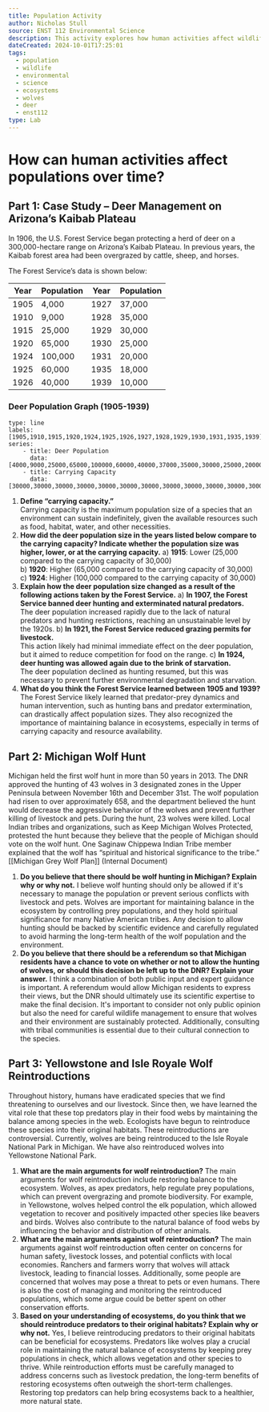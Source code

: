 ```yaml
---
title: Population Activity
author: Nicholas Stull
source: ENST 112 Environmental Science
description: This activity explores how human activities affect wildlife populations over time, focusing on deer management on Arizona’s Kaibab Plateau, the Michigan wolf hunt, and wolf reintroductions.
dateCreated: 2024-10-01T17:25:01
tags:
  - population
  - wildlife
  - environmental
  - science
  - ecosystems
  - wolves
  - deer
  - enst112
type: Lab
---
```

# How can human activities affect populations over time?
## Part 1: Case Study – Deer Management on Arizona’s Kaibab Plateau
In 1906, the U.S. Forest Service began protecting a herd of deer on a 300,000-hectare range on Arizona’s Kaibab Plateau. In previous years, the Kaibab forest area had been overgrazed by cattle, sheep, and horses. 

The Forest Service’s data is shown below:

| Year | Population | Year | Population |
|------|------------|------|------------|
| 1905 | 4,000      | 1927 | 37,000     |
| 1910 | 9,000      | 1928 | 35,000     |
| 1915 | 25,000     | 1929 | 30,000     |
| 1920 | 65,000     | 1930 | 25,000     |
| 1924 | 100,000    | 1931 | 20,000     |
| 1925 | 60,000     | 1935 | 18,000     |
| 1926 | 40,000     | 1939 | 10,000     |
### Deer Population Graph (1905-1939)
```chart
type: line
labels: [1905,1910,1915,1920,1924,1925,1926,1927,1928,1929,1930,1931,1935,1939]
series:
    - title: Deer Population
      data: [4000,9000,25000,65000,100000,60000,40000,37000,35000,30000,25000,20000,18000,10000]
    - title: Carrying Capacity
      data: [30000,30000,30000,30000,30000,30000,30000,30000,30000,30000,30000,30000,30000,30000]

```

1. **Define “carrying capacity.”**  
   Carrying capacity is the maximum population size of a species that an environment can sustain indefinitely, given the available resources such as food, habitat, water, and other necessities.
2. **How did the deer population size in the years listed below compare to the carrying capacity? Indicate whether the population size was higher, lower, or at the carrying capacity.**
   a) **1915**: Lower (25,000 compared to the carrying capacity of 30,000)  
   b) **1920**: Higher (65,000 compared to the carrying capacity of 30,000)  
   c) **1924**: Higher (100,000 compared to the carrying capacity of 30,000)
3. **Explain how the deer population size changed as a result of the following actions taken by the Forest Service.**
   a) **In 1907, the Forest Service banned deer hunting and exterminated natural predators.**  
   The deer population increased rapidly due to the lack of natural predators and hunting restrictions, reaching an unsustainable level by the 1920s.
   b) **In 1921, the Forest Service reduced grazing permits for livestock.**  
   This action likely had minimal immediate effect on the deer population, but it aimed to reduce competition for food on the range.
   c) **In 1924, deer hunting was allowed again due to the brink of starvation.**  
   The deer population declined as hunting resumed, but this was necessary to prevent further environmental degradation and starvation.
4. **What do you think the Forest Service learned between 1905 and 1939?**  
   The Forest Service likely learned that predator-prey dynamics and human intervention, such as hunting bans and predator extermination, can drastically affect population sizes. They also recognized the importance of maintaining balance in ecosystems, especially in terms of carrying capacity and resource availability.
## Part 2: Michigan Wolf Hunt
Michigan held the first wolf hunt in more than 50 years in 2013. The DNR approved the hunting of 43 wolves in 3 designated zones in the Upper Peninsula between November 16th and December 31st. The wolf population had risen to over approximately 658, and the department believed the hunt would decrease the aggressive behavior of the wolves and prevent further killing of livestock and pets. During the hunt, 23 wolves were killed. Local Indian tribes and organizations, such as Keep Michigan Wolves Protected, protested the hunt because they believe that the people of Michigan should vote on the wolf hunt. One Saginaw Chippewa Indian Tribe member explained that the wolf has “spiritual and historical significance to the tribe.”
[[Michigan Grey Wolf Plan]] (Internal Document)
1. **Do you believe that there should be wolf hunting in Michigan? Explain why or why not.**
   I believe wolf hunting should only be allowed if it's necessary to manage the population or prevent serious conflicts with livestock and pets. Wolves are important for maintaining balance in the ecosystem by controlling prey populations, and they hold spiritual significance for many Native American tribes. Any decision to allow hunting should be backed by scientific evidence and carefully regulated to avoid harming the long-term health of the wolf population and the environment.
2. **Do you believe that there should be a referendum so that Michigan residents have a chance to vote on whether or not to allow the hunting of wolves, or should this decision be left up to the DNR? Explain your answer.**
   I think a combination of both public input and expert guidance is important. A referendum would allow Michigan residents to express their views, but the DNR should ultimately use its scientific expertise to make the final decision. It's important to consider not only public opinion but also the need for careful wildlife management to ensure that wolves and their environment are sustainably protected. Additionally, consulting with tribal communities is essential due to their cultural connection to the species.
## Part 3: Yellowstone and Isle Royale Wolf Reintroductions
Throughout history, humans have eradicated species that we find threatening to ourselves and our livestock. Since then, we have learned the vital role that these top predators play in their food webs by maintaining the balance among species in the web. Ecologists have begun to reintroduce these species into their original habitats. These reintroductions are controversial. Currently, wolves are being reintroduced to the Isle Royale National Park in Michigan. We have also reintroduced wolves into Yellowstone National Park.
1. **What are the main arguments for wolf reintroduction?**
   The main arguments for wolf reintroduction include restoring balance to the ecosystem. Wolves, as apex predators, help regulate prey populations, which can prevent overgrazing and promote biodiversity. For example, in Yellowstone, wolves helped control the elk population, which allowed vegetation to recover and positively impacted other species like beavers and birds. Wolves also contribute to the natural balance of food webs by influencing the behavior and distribution of other animals.
2. **What are the main arguments against wolf reintroduction?**
   The main arguments against wolf reintroduction often center on concerns for human safety, livestock losses, and potential conflicts with local economies. Ranchers and farmers worry that wolves will attack livestock, leading to financial losses. Additionally, some people are concerned that wolves may pose a threat to pets or even humans. There is also the cost of managing and monitoring the reintroduced populations, which some argue could be better spent on other conservation efforts.
3. **Based on your understanding of ecosystems, do you think that we should reintroduce predators to their original habitats? Explain why or why not.**
   Yes, I believe reintroducing predators to their original habitats can be beneficial for ecosystems. Predators like wolves play a crucial role in maintaining the natural balance of ecosystems by keeping prey populations in check, which allows vegetation and other species to thrive. While reintroduction efforts must be carefully managed to address concerns such as livestock predation, the long-term benefits of restoring ecosystems often outweigh the short-term challenges. Restoring top predators can help bring ecosystems back to a healthier, more natural state.